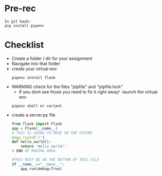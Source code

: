 # Pre-rec
```
In git bash:
pip install pipenv
```
# Checklist
- Create a folder / dir for your assignment
- Navigate into that folder
- create your virtual env
    ```
    pipenv install flask
    ```
- WARNING check for the files "pipfile" and "pipfile.lock"
    - If you dont see those you need to fix it right away!
-launch the virtual env
    ```
    pipenv shell or varient
    ```
- create a server.py file
    ```py
    from flask import Flask 
    app = Flask(__name__)
    # THIS IS GOING TO MOVE IN THE FUTURE
    @app.route('/') 
    def hello_world():
        return 'Hello world!'
    # END OF MOVING AREA

    #THIS MUST BE ON THE BOTTOM OF THIS FILE
    if __name__=="__main__":
        app.run(debug=True)
    ```